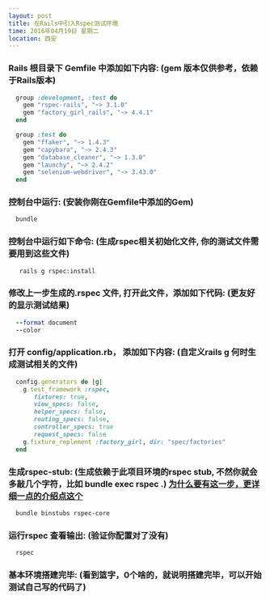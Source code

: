 ```yaml
---
layout: post
title: 在Rails中引入Rspec测试环境
time: 2016年04月19日 星期二
location: 西安
---
```


### Rails 根目录下 Gemfile 中添加如下内容: (gem 版本仅供参考，依赖于Rails版本)
```ruby
  group :development, :test do
    gem "rspec-rails", "~> 3.1.0"
    gem "factory_girl_rails", "~> 4.4.1"
  end

  group :test do
    gem "ffaker", "~> 1.4.3"
    gem "capybara", "~> 2.4.3"
    gem "database_cleaner", "~> 1.3.0"
    gem "launchy", "~> 2.4.2"
    gem "selenium-webdriver", "~> 3.43.0"
  end
```

### 控制台中运行: (安装你刚在Gemfile中添加的Gem)
```bash
  bundle
```

### 控制台中运行如下命令: (生成rspec相关初始化文件, 你的测试文件需要用到这些文件)
```bash
   rails g rspec:install
```

### 修改上一步生成的.rspec 文件, 打开此文件，添加如下代码: (更友好的显示测试结果)
```ruby
  --format document
  --color
```

### 打开 config/application.rb， 添加如下内容: (自定义rails g 何时生成测试相关的文件)
```ruby
  config.generators do |g|
    g.test_framework :rspec,
       fixtures: true,
       view_specs: false,
       helper_specs: false,
       routing_specs: false,
       controller_specs: true
       request_specs: false
    g.fixture_replement :factory_girl, dir: "spec/factories"
  end
```

### 生成rspec-stub: (生成依赖于此项目环境的rspec stub, 不然你就会多敲几个字符，比如 bundle exec rspec .) <a href="http://mislav.net/2013/01/understanding-binstubs/" target="_blank">为什么要有这一步，更详细一点的介绍点这个</a>
```bash
  bundle binstubs rspec-core
```

### 运行rspec 查看输出: (验证你配置对了没有)
```bash
  rspec
```

### 基本环境搭建完毕: (看到篮字，0个啥的，就说明搭建完毕，可以开始测试自己写的代码了)
